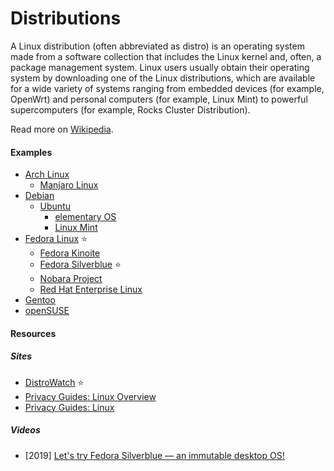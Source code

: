 # Distributions

A Linux distribution (often abbreviated as distro) is an operating system made from a software collection that includes the Linux kernel and, often, a package management system. Linux users usually obtain their operating system by downloading one of the Linux distributions, which are available for a wide variety of systems ranging from embedded devices (for example, OpenWrt) and personal computers (for example, Linux Mint) to powerful supercomputers (for example, Rocks Cluster Distribution).

Read more on [Wikipedia](https://en.wikipedia.org/wiki/Linux_distribution).

#### Examples
- [Arch Linux](https://archlinux.org)
  - [Manjaro Linux](https://manjaro.org)
- [Debian](https://www.debian.org)
  - [Ubuntu](https://ubuntu.com)
    - [elementary OS](https://elementary.io)
    - [Linux Mint](https://linuxmint.com)
- [Fedora Linux](https://getfedora.org) ⭐
  - [Fedora Kinoite](https://kinoite.fedoraproject.org)
  - [Fedora Silverblue](https://silverblue.fedoraproject.org) ⭐
  - [Nobara Project](https://nobaraproject.org)
  - [Red Hat Enterprise Linux](https://redhat.com/rhel)
- [Gentoo](https://www.gentoo.org)
- [openSUSE](https://www.opensuse.org)

#### Resources

##### Sites
- [DistroWatch](https://distrowatch.com) ⭐
- [Privacy Guides: Linux Overview](https://www.privacyguides.org/linux-desktop/overview)
- [Privacy Guides: Linux](https://www.privacyguides.org/linux-desktop)

##### Videos
- [2019] [Let's try Fedora Silverblue — an immutable desktop OS!](https://www.youtube.com/watch?v=-hpV5l-gJnQ)
